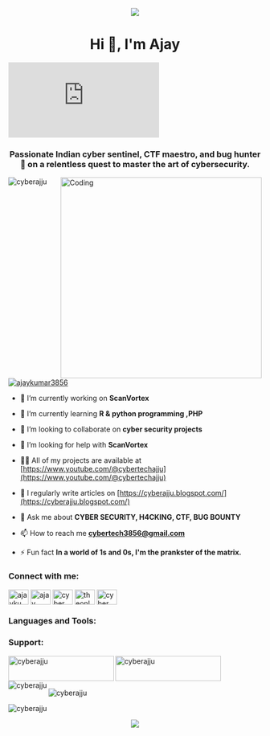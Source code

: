 <p align="center">
  <img src="https://capsule-render.vercel.app/api?type=waving&color=gradient&text=Hello!&height=100&section=header"/>
</p>

<h1 align="center">Hi 👋, I'm Ajay</h1>
<iframe src="https://tryhackme.com/api/v2/badges/public-profile?userPublicId=1039750" style='border:none;'></iframe>
<h3 align="center">Passionate Indian cyber sentinel, CTF maestro, and bug hunter 🐞 on a relentless quest to master the art of cybersecurity.</h3>
<img align="right" alt="Coding" width="400" src="https://media.tenor.com/rePDfDWO3XoAAAAd/hacking.gif">

<p align="left"> <img src="https://komarev.com/ghpvc/?username=cyberajju&label=Profile%20views&color=0e75b6&style=flat" alt="cyberajju" /> </p>

<p align="left"> <a href="https://twitter.com/ajaykumar3856" target="blank"><img src="https://img.shields.io/twitter/follow/ajaykumar3856?logo=twitter&style=for-the-badge" alt="ajaykumar3856" /></a> </p>

- 🔭 I’m currently working on **ScanVortex**

- 🌱 I’m currently learning **R & python programming ,PHP**

- 👯 I’m looking to collaborate on **cyber security projects**

- 🤝 I’m looking for help with **ScanVortex**

- 👨‍💻 All of my projects are available at [https://www.youtube.com/@cybertechajju](https://www.youtube.com/@cybertechajju)

- 📝 I regularly write articles on [https://cyberajju.blogspot.com/](https://cyberajju.blogspot.com/)

- 💬 Ask me about **CYBER SECURITY, H4CKING, CTF, BUG BOUNTY**

- 📫 How to reach me **cybertech3856@gmail.com**

- ⚡ Fun fact **In a world of 1s and 0s, I'm the prankster of the matrix.**

<h3 align="left">Connect with me:</h3>
<p align="left">
<a href="https://twitter.com/ajaykumar3856" target="blank"><img align="center" src="https://raw.githubusercontent.com/rahuldkjain/github-profile-readme-generator/master/src/images/icons/Social/twitter.svg" alt="ajaykumar3856" height="30" width="40" /></a>
<a href="https://linkedin.com/in/ajay meena" target="blank"><img align="center" src="https://raw.githubusercontent.com/rahuldkjain/github-profile-readme-generator/master/src/images/icons/Social/linked-in-alt.svg" alt="ajay meena" height="30" width="40" /></a>
<a href="https://fb.com/cyber tech ajju" target="blank"><img align="center" src="https://raw.githubusercontent.com/rahuldkjain/github-profile-readme-generator/master/src/images/icons/Social/facebook.svg" alt="cyber tech ajju" height="30" width="40" /></a>
<a href="https://instagram.com/theonly_ajju" target="blank"><img align="center" src="https://raw.githubusercontent.com/rahuldkjain/github-profile-readme-generator/master/src/images/icons/Social/instagram.svg" alt="theonly_ajju" height="30" width="40" /></a>
<a href="https://www.youtube.com/c/cyber tech ajju" target="blank"><img align="center" src="https://raw.githubusercontent.com/rahuldkjain/github-profile-readme-generator/master/src/images/icons/Social/youtube.svg" alt="cyber tech ajju" height="30" width="40" /></a>
</p>

<h3 align="left">Languages and Tools:</h3>
<p align="left"> 
<!-- Add the list of languages and tools you want to showcase here -->
</p>

<h3 align="left">Support:</h3>
<p><a href="https://www.buymeacoffee.com/cyberajju"> <img align="left" src="https://cdn.buymeacoffee.com/buttons/v2/default-yellow.png" height="50" width="210" alt="cyberajju" /></a><a href="https://ko-fi.com/cyberajju"> <img align="left" src="https://cdn.ko-fi.com/cdn/kofi3.png?v=3" height="50" width="210" alt="cyberajju" /></a></p><br><br>

<p><img align="left" src="https://github-readme-stats.vercel.app/api/top-langs?username=cyberajju&show_icons=true&locale=en&layout=compact" alt="cyberajju" /></p>

<p>&nbsp;<img align="center" src="https://github-readme-stats.vercel.app/api?username=cyberajju&show_icons=true&locale=en" alt="cyberajju" /></p>

<p><img align="center" src="https://github-readme-streak-stats.herokuapp.com/?user=cyberajju&" alt="cyberajju" /></p>

<p align="center">
  <img src="https://capsule-render.vercel.app/api?type=waving&color=gradient&text=Thanks!&height=100&section=footer"/>
</p>
